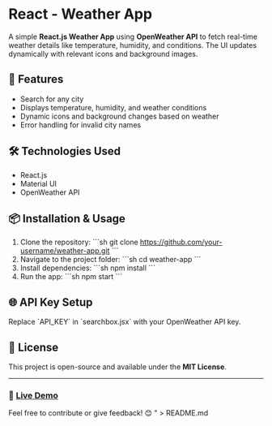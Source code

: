 # React - Weather App

A simple **React.js Weather App** using **OpenWeather API** to fetch real-time weather details like temperature, humidity, and conditions. The UI updates dynamically with relevant icons and background images.

## 🚀 Features
- Search for any city
- Displays temperature, humidity, and weather conditions
- Dynamic icons and background changes based on weather
- Error handling for invalid city names

## 🛠️ Technologies Used
- React.js
- Material UI
- OpenWeather API

## 📦 Installation & Usage
1. Clone the repository:
   \`\`\`sh
   git clone https://github.com/your-username/weather-app.git
   \`\`\`
2. Navigate to the project folder:
   \`\`\`sh
   cd weather-app
   \`\`\`
3. Install dependencies:
   \`\`\`sh
   npm install
   \`\`\`
4. Run the app:
   \`\`\`sh
   npm start
   \`\`\`

## 🌐 API Key Setup
Replace \`API_KEY\` in \`searchbox.jsx\` with your OpenWeather API key.

## 📜 License
This project is open-source and available under the **MIT License**.

---

### 🔗 [Live Demo](your-live-demo-link)  
Feel free to contribute or give feedback! 😊
" > README.md
